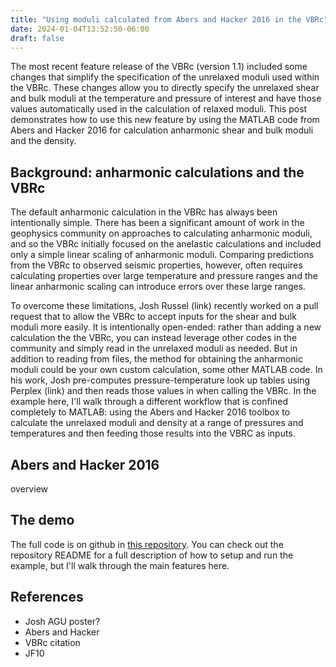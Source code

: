 ```yaml
---
title: "Using moduli calculated from Abers and Hacker 2016 in the VBRc"
date: 2024-01-04T13:52:50-06:00
draft: false
---
```


The most recent feature release of the VBRc (version 1.1) included some changes that
simplify the specification of the unrelaxed moduli used within the VBRc. These changes
allow you to directly specify the unrelaxed shear and bulk moduli at the temperature and
pressure of interest and have those values automatically used in the calculation of
relaxed moduli. This post demonstrates how to use this new feature by using the MATLAB
code from Abers and Hacker 2016 for calculation anharmonic shear and bulk moduli and the
density.

## Background: anharmonic calculations and the VBRc

The default anharmonic calculation in the VBRc has always been intentionally simple. There
has been a significant amount of work in the geophysics community on approaches to calculating
anharmonic moduli, and so the VBRc initially focused on the anelastic calculations and included
only a simple linear scaling of anharmonic moduli. Comparing predictions from the VBRc to observed seismic properties, however, often requires calculating properties over large temperature and pressure ranges and the linear anharmonic scaling can introduce errors over
these large ranges.

To overcome these limitations, Josh Russel (link) recently worked on a pull request that to allow the VBRc to accept
inputs for the shear and bulk moduli more easily. It is intentionally open-ended: rather than adding a new
calculation the the VBRc, you can instead leverage other codes in the community and simply read
in the unrelaxed moduli as needed. But in addition to reading from files, the method for obtaining the anharmonic moduli could be your own custom calculation, some other MATLAB code.  In his work, Josh pre-computes pressure-temperature look up tables using Perplex (link) and then reads those values in when calling the VBRc. In the example here, I'll walk through a different workflow that is confined completely to MATLAB: using the Abers and Hacker 2016 toolbox to calculate the unrelaxed moduli and density at a range of pressures and temperatures and then feeding those results into the VBRC as inputs.

## Abers and Hacker 2016

overview

## The demo

The full code is on github in [this repository](https://github.com/chrishavlin/vbrc_anharmonic_experiments). You can check out the repository README for a full description
of how to setup and run the example, but I'll walk through the main features here.

## References
* Josh AGU poster?
* Abers and Hacker
* VBRc citation
* JF10
